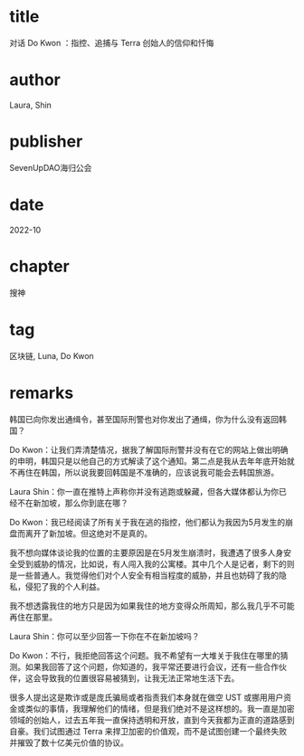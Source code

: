 # title
对话 Do Kwon ：指控、追捕与 Terra 创始人的信仰和忏悔

# author
Laura, Shin

# publisher
SevenUpDAO海归公会

# date
2022-10

# chapter
搜神

# tag
区块链, Luna, Do Kwon

# remarks

韩国已向你发出通缉令，甚至国际刑警也对你发出了通缉，你为什么没有返回韩国？



Do Kwon：让我们弄清楚情况，据我了解国际刑警并没有在它的网站上做出明确的申明，韩国只是以他自己的方式解读了这个通知。第二点是我从去年年底开始就不再住在韩国，所以说我要回韩国是不准确的，应该说我可能会去韩国旅游。

Laura Shin：你一直在推特上声称你并没有逃跑或躲藏，但各大媒体都认为你已经不在新加坡，那么你到底在哪？



Do Kwon：我已经阅读了所有关于我在逃的指控，他们都认为我因为5月发生的崩盘而离开了新加坡。但这绝对不是真的。



我不想向媒体谈论我的位置的主要原因是在5月发生崩溃时，我遭遇了很多人身安全受到威胁的情况，比如说，有人闯入我的公寓楼。其中几个人是记者，剩下的则是一些普通人。我觉得他们对个人安全有相当程度的威胁，并且也妨碍了我的隐私，侵犯了我的个人利益。



我不想透露我住的地方只是因为如果我住的地方变得众所周知，那么我几乎不可能再住在那里。 



Laura Shin：你可以至少回答一下你在不在新加坡吗？



Do Kwon：不行，我拒绝回答这个问题。我不希望有一大堆关于我住在哪里的猜测。如果我回答了这个问题，你知道的，我平常还要进行会议，还有一些合作伙伴，这会导致我的位置很容易被猜到，让我无法正常地生活下去。



很多人提出这是欺诈或是庞氏骗局或者指责我们本身就在做空 UST 或挪用用户资金或类似的事情，我理解他们的情绪，但是我们绝对不是这样想的。我一直是加密领域的创始人，过去五年我一直保持透明和开放，直到今天我都为正直的道路感到自豪。我们试图通过 Terra 来捍卫加密的价值观，而不是试图创建一个最终失败并摧毁了数十亿美元价值的协议。